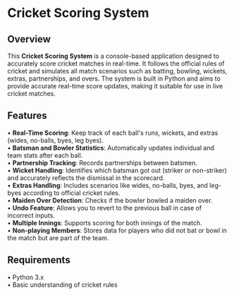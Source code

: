 # Cricket Scoring System
## Overview
This **Cricket Scoring System** is a console-based application designed to accurately score cricket matches in real-time. It follows the official rules of cricket and simulates all match scenarios such as batting, bowling, wickets, extras, partnerships, and overs. The system is built in Python and aims to provide accurate real-time score updates, making it suitable for use in live cricket matches.
## Features
•       **Real-Time Scoring**: Keep track of each ball's runs, wickets, and extras (wides, no-balls, byes, leg byes).  
•	**Batsman and Bowler Statistics**: Automatically updates individual and team stats after each ball.  
•	**Partnership Tracking**: Records partnerships between batsmen.  
•	**Wicket Handling**: Identifies which batsman got out (striker or non-striker) and accurately reflects the dismissal in the scorecard.  
•	**Extras Handling**: Includes scenarios like wides, no-balls, byes, and leg-byes according to official cricket rules.  
•	**Maiden Over Detection**: Checks if the bowler bowled a maiden over.  
•	**Undo Feature**: Allows you to revert to the previous ball in case of incorrect inputs.  
•	**Multiple Innings**: Supports scoring for both innings of the match.  
•	**Non-playing Members**: Stores data for players who did not bat or bowl in the match but are part of the team.  
## Requirements
•	Python 3.x  
•	Basic understanding of cricket rules  
## Usage
1.	**Start the Match**: Enter team names, number of overs, and choose the batting side.  
2.	**Input Ball Data**: After every ball, enter the runs, type of ball (normal, wide, no-ball, etc.), and update whether a wicket has fallen.  
3.	**Track Partnerships**: The system automatically tracks partnerships and updates the score accordingly.  
4.	**Handle Wickets**: When a batsman gets out, the system updates the score and prompts for the next batsman.  
5.	**End Innings**: At the end of an innings, set the target for the other team and repeat the process for the second team.  
6.	**Undo Function**: If an error occurs, the last ball's data can be undone and corrected.  
## Future Development
This system is currently in a console-based phase. Future developments include:  
•	**Website and App Development**: Build a web and mobile app version for better user experience and more robust features.  
•	**Database Integration**: Store match data in a database for long-term tracking and statistics generation.  
•	**UI/UX Enhancements**: Provide a graphical user interface for more intuitive inputs and display of real-time match statistics.  
•	**Team and Player Management**: Include functionality to manage teams and players over multiple matches or tournaments.  
## Contributing
We welcome contributions to enhance the system's functionality! To contribute:  
1.	Fork the repository.  
2.	Create a new feature branch. 
3.	Make your changes and test them.  
4.	Submit a pull request, and describe the changes you’ve made.  
## License
This project is licensed under the MIT License. See the LICENSE file for more details.


